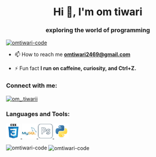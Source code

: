 <h1 align="center">Hi 👋, I'm om tiwari</h1>
<h3 align="center">exploring the world of programming</h3>

<p align="left"> <a href="https://github.com/ryo-ma/github-profile-trophy"><img src="https://github-profile-trophy.vercel.app/?username=omtiwari-code" alt="omtiwari-code" /></a> </p>

- 📫 How to reach me **omtiwari2469@gmail.com**

- ⚡ Fun fact **I run on caffeine, curiosity, and Ctrl+Z.**

<h3 align="left">Connect with me:</h3>
<p align="left">
<a href="https://instagram.com/om_.tiwarii" target="blank"><img align="center" src="https://raw.githubusercontent.com/rahuldkjain/github-profile-readme-generator/master/src/images/icons/Social/instagram.svg" alt="om_.tiwarii" height="30" width="40" /></a>
</p>

<h3 align="left">Languages and Tools:</h3>
<p align="left"> <a href="https://www.w3schools.com/css/" target="_blank" rel="noreferrer"> <img src="https://raw.githubusercontent.com/devicons/devicon/master/icons/css3/css3-original-wordmark.svg" alt="css3" width="40" height="40"/> </a> <a href="https://www.mysql.com/" target="_blank" rel="noreferrer"> <img src="https://raw.githubusercontent.com/devicons/devicon/master/icons/mysql/mysql-original-wordmark.svg" alt="mysql" width="40" height="40"/> </a> <a href="https://www.photoshop.com/en" target="_blank" rel="noreferrer"> <img src="https://raw.githubusercontent.com/devicons/devicon/master/icons/photoshop/photoshop-line.svg" alt="photoshop" width="40" height="40"/> </a> <a href="https://www.python.org" target="_blank" rel="noreferrer"> <img src="https://raw.githubusercontent.com/devicons/devicon/master/icons/python/python-original.svg" alt="python" width="40" height="40"/> </a> </p>

<p><img align="left" src="https://github-readme-stats.vercel.app/api/top-langs?username=omtiwari-code&show_icons=true&locale=en&layout=compact" alt="omtiwari-code" /></p>

<p>&nbsp;<img align="center" src="https://github-readme-stats.vercel.app/api?username=omtiwari-code&show_icons=true&locale=en" alt="omtiwari-code" /></p>
